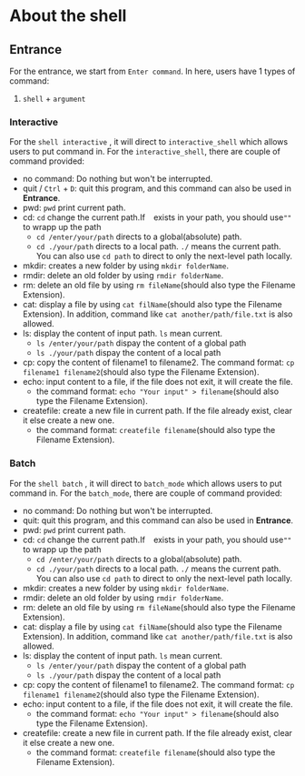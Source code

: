 # About the shell

## Entrance

For the entrance, we start from `Enter command`. In here, users have 1 types of command:

1. `shell` + `argument`

### Interactive

For the `shell interactive` , it will direct to `interactive_shell` which allows users to put command in. For the `interactive_shell`, there are couple of command provided:

- no command: Do nothing but won't be interrupted.
- quit / `Ctrl` + `D`: quit this program, and this command can also be used in **Entrance**.
- pwd: `pwd` print current path.
- cd: `cd` change the current path.If ` ` exists in your path, you should use`""` to wrapp up the path
  - `cd /enter/your/path` directs to a global(absolute) path.
  - `cd ./your/path` directs to a local path. `./` means the current path. You can also use `cd path` to direct to only the next-level path locally.
- mkdir: creates a new folder by using `mkdir folderName`.
- rmdir: delete an old folder by using `rmdir folderName`.
- rm: delete an old file by using `rm fileName`(should also type the Filename Extension).
- cat: display a file by using `cat filName`(should also type the Filename Extension). In addition, command like `cat another/path/file.txt` is also allowed.
- ls: display the content of input path. `ls` mean current. 
  - `ls /enter/your/path` dispay the content of a global path
  - `ls ./your/path` dispay the content of a local path
- cp: copy the content of filename1 to filename2. The command format: `cp filename1 filename2`(should also type the Filename Extension).
- echo: input content to a file, if the file does not exit, it will create the file.
  - the command format: `echo "Your input" > filename`(should also type the Filename Extension).
- createfile: create a new file in current path. If the file already exist, clear it else create a new one.
  - the command format: `createfile filename`(should also type the Filename Extension).


### Batch

For the `shell batch` , it will direct to `batch_mode` which allows users to put command in. For the `batch_mode`, there are couple of command provided:

- no command: Do nothing but won't be interrupted.
- quit: quit this program, and this command can also be used in **Entrance**.
- pwd: `pwd` print current path.
- cd: `cd` change the current path.If ` ` exists in your path, you should use`""` to wrapp up the path
  - `cd /enter/your/path` directs to a global(absolute) path.
  - `cd ./your/path` directs to a local path. `./` means the current path. You can also use `cd path` to direct to only the next-level path locally.
- mkdir: creates a new folder by using `mkdir folderName`.
- rmdir: delete an old folder by using `rmdir folderName`.
- rm: delete an old file by using `rm fileName`(should also type the Filename Extension).
- cat: display a file by using `cat filName`(should also type the Filename Extension). In addition, command like `cat another/path/file.txt` is also allowed.
- ls: display the content of input path. `ls` mean current. 
  - `ls /enter/your/path` dispay the content of a global path
  - `ls ./your/path` dispay the content of a local path
- cp: copy the content of filename1 to filename2. The command format: `cp filename1 filename2`(should also type the Filename Extension).
- echo: input content to a file, if the file does not exit, it will create the file.
  - the command format: `echo "Your input" > filename`(should also type the Filename Extension).
- createfile: create a new file in current path. If the file already exist, clear it else create a new one.
  - the command format: `createfile filename`(should also type the Filename Extension).  
